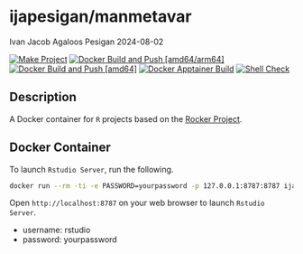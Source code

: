 ijapesigan/manmetavar
================
Ivan Jacob Agaloos Pesigan
2024-08-02

<!-- README.md is generated from .setup/readme/README.Rmd. Please edit that file -->

<!-- badges: start -->

[![Make
Project](https://github.com/ijapesigan/docker-manmetavar/actions/workflows/make.yml/badge.svg)](https://github.com/ijapesigan/docker-manmetavar/actions/workflows/make.yml)
[![Docker Build and Push
\[amd64/arm64\]](https://github.com/ijapesigan/docker-manmetavar/actions/workflows/docker-build-push-amd64-arm64.yml/badge.svg)](https://github.com/ijapesigan/docker-manmetavar/actions/workflows/docker-build-push-amd64-arm64.yml)
[![Docker Build and Push
\[amd64\]](https://github.com/ijapesigan/docker-manmetavar/actions/workflows/docker-build-push-amd64.yml/badge.svg)](https://github.com/ijapesigan/docker-manmetavar/actions/workflows/docker-build-push-amd64.yml)
[![Docker Apptainer
Build](https://github.com/ijapesigan/docker-manmetavar/actions/workflows/docker-apptainer-build-amd64.yml/badge.svg)](https://github.com/ijapesigan/docker-manmetavar/actions/workflows/docker-apptainer-build-amd64.yml)
[![Shell
Check](https://github.com/ijapesigan/docker-manmetavar/actions/workflows/shellcheck.yml/badge.svg)](https://github.com/ijapesigan/docker-manmetavar/actions/workflows/shellcheck.yml)
<!-- badges: end -->

## Description

A Docker container for `R` projects based on the [Rocker
Project](https://rocker-project.org/).

## Docker Container

To launch `Rstudio Server`, run the following.

``` bash
docker run --rm -ti -e PASSWORD=yourpassword -p 127.0.0.1:8787:8787 ijapesigan/manmetavar
```

Open `http://localhost:8787` on your web browser to launch
`Rstudio Server`.

- username: rstudio
- password: yourpassword
